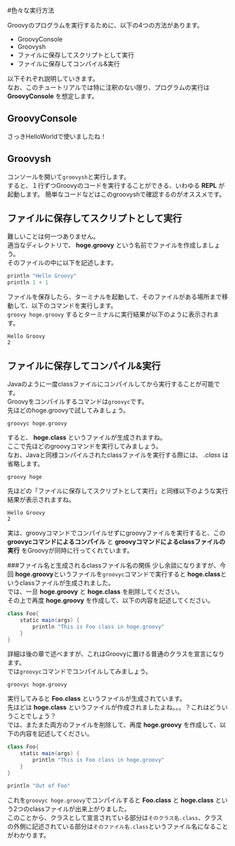 #色々な実行方法

Groovyのプログラムを実行するために、以下の4つの方法があります。

+ GroovyConsole  
+ Groovysh  
+ ファイルに保存してスクリプトとして実行  
+ ファイルに保存してコンパイル&実行  

以下それぞれ説明していきます。  
なお、このチュートリアルでは特に注釈のない限り、プログラムの実行は **GroovyConsole** を想定します。

## GroovyConsole
さっきHelloWorldで使いましたね！

## Groovysh
コンソールを開いて`groovysh`と実行します。  
すると、１行ずつGroovyのコードを実行することができる、いわゆる **REPL** が起動します。
簡単なコードなどはこのgroovyshで確認するのがオススメです。

## ファイルに保存してスクリプトとして実行
難しいことは何一つありません。  
適当なディレクトリで、 **hoge.groovy** という名前でファイルを作成しましょう。  
そのファイルの中に以下を記述します。  

```groovy
println "Hello Groovy"
println 1 + 1
```

ファイルを保存したら、ターミナルを起動して、そのファイルがある場所まで移動して、以下のコマンドを実行します。  
`groovy hoge.groovy`
するとターミナルに実行結果が以下のように表示されます。

```
Hello Groovy
2
```

## ファイルに保存してコンパイル&実行
Javaのように一度classファイルにコンパイルしてから実行することが可能です。    
Groovyをコンパイルするコマンドは`groovyc`です。  
先ほどのhoge.groovyで試してみましょう。

```
groovyc hoge.groovy
```

すると、 **hoge.class** というファイルが生成されますね。  
ここで先ほどのgroovyコマンドを実行してみましょう。  
なお、Javaと同様コンパイルされたclassファイルを実行する際には、 *.class* は省略します。

```
groovy hoge
```

先ほどの「ファイルに保存してスクリプトとして実行」と同様以下のような実行結果が表示されますね。

```
Hello Groovy
2
```

実は、groovyコマンドでコンパイルせずにgroovyファイルを実行すると、この **groovycコマンドによるコンパイル** と **groovyコマンドによるclassファイルの実行** をGroovyが同時に行ってくれています。


###ファイル名と生成されるclassファイル名の関係
少し余談になりますが、今回 **hoge.groovy**というファイルを`groovyc`コマンドで実行すると **hoge.class**というclassファイルが生成されました。  
では、一旦 **hoge.groovy** と **hoge.class** を削除してください。  
その上で再度 **hoge.groovy** を作成して、以下の内容を記述してください。  

```groovy
class Foo{
    static main(args) {
        println "This is Foo class in hoge.groovy"
    }
}
```

詳細は後の章で述べますが、これはGroovyに置ける普通のクラスを宣言になります。  
では`groovyc`コマンドでコンパイルしてみましょう。  

```
groovyc hoge.groovy
```

実行してみると **Foo.class** というファイルが生成されています。  
先ほどは **hoge.class** というファイルが作成されましたよね。。。？これはどういうことでしょう？  
では、またまた両方のファイルを削除して、再度 **hoge.groovy** を作成して、以下の内容を記述してください。  

```groovy
class Foo{
    static main(args) {
        println "This is Foo class in hoge.groovy"
    }
}

println "Out of Foo"
```

これを`groovyc hoge.groovy`でコンパイルすると **Foo.class** と **hoge.class** という2つのclassファイルが出来上がりました。  
このことから、クラスとして宣言されている部分は`そのクラス名.class`、クラスの外側に記述されている部分は`そのファイル名.class`というファイル名になることがわかります。
